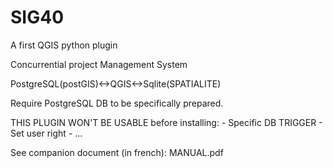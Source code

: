 # SIG40
A first QGIS python plugin

Concurrential project Management System

PostgreSQL(postGIS)<->QGIS<->Sqlite(SPATIALITE)

Require PostgreSQL DB to be specifically prepared.

THIS PLUGIN WON'T BE USABLE before installing:
	- Specific DB TRIGGER
	- Set user right
	- ...

See companion document (in french): MANUAL.pdf


